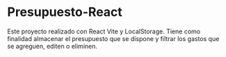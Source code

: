 # Presupuesto-React
Este proyecto realizado con React Vite y LocalStorage.
Tiene como finalidad almacenar el presupuesto que se dispone y filtrar los gastos que se agreguen, editen o eliminen.
